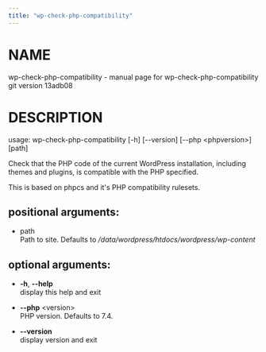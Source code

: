 ```yaml
---
title: "wp-check-php-compatibility"
---
```



# NAME

wp-check-php-compatibility - manual page for wp-check-php-compatibility
git version 13adb08

# DESCRIPTION

usage: wp-check-php-compatibility \[-h\] \[--version\] \[--php
\<phpversion\>\] \[path\]

Check that the PHP code of the current WordPress installation, including
themes and plugins, is compatible with the PHP specified.

This is based on phpcs and it's PHP compatibility rulesets.

## positional arguments:

  - path  
    Path to site. Defaults to
    */data/wordpress/htdocs/wordpress/wp-content*

## optional arguments:

  - **-h**, **--help**  
    display this help and exit

  - **--php** \<version\>  
    PHP version. Defaults to 7.4.

  - **--version**  
    display version and exit
